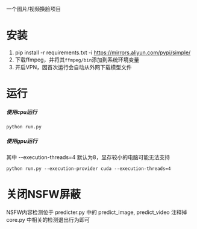 一个图片/视频换脸项目

# 安装
1. pip install -r requirements.txt -i https://mirrors.aliyun.com/pypi/simple/
2. 下载ffmpeg，并将其`ffmpeg/bin`添加到系统环境变量
3. 开启VPN，因首次运行会自动从外网下载模型文件


# 运行
##### 使用cpu运行
```
python run.py
```
##### 使用gpu运行
其中 --execution-threads=4 默认为8，显存较小的电脑可能无法支持
```
python run.py --execution-provider cuda --execution-threads=4
```


# 关闭NSFW屏蔽
NSFW内容检测位于 predicter.py 中的 predict_image, predict_video
注释掉 core.py 中相关的检测退出行为即可
